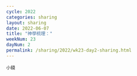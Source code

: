 ```yaml
---
cycle: 2022
categories: sharing
layout: sharing
date: 2022-06-07
title: "神學梳理："
weekNum: 23
dayNum: 2
permalink: /sharing/2022/wk23-day2-sharing.html
---
```


[](https://eccseattle.github.io/media/sharing/2022/wk023/2022-06-07-bin.m4a)

`小錢`
